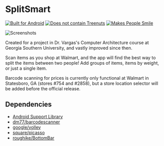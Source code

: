 # SplitSmart

[![Built for Android](http://i.imgur.com/j1J94XN.png)](http://forthebadge.com) [![Does not contain Treenuts](http://forthebadge.com/images/badges/does-not-contain-treenuts.svg)](http://forthebadge.com) [![Makes People Smile](http://forthebadge.com/images/badges/makes-people-smile.svg)](http://forthebadge.com)

![Screenshots](http://i.imgur.com/ORfLFJV.png)

Created for a project in Dr. Vargas's Computer Architecture course at Georgia
Southern University, and vastly improved since then. 

Scan items as you shop at Walmart, and the app will find the best way to split
the items between two people! Add groups of items, items by weight, or just a 
single item. 

Barcode scanning for prices is currently only functional at Walmart in 
Statesboro, GA (stores #754 and #2858), but a store location selector will be
added before the official release. 

## Dependencies 
* [Android Support Library](https://developer.android.com/topic/libraries/support-library/index.html)
* [dm77/barcodescanner](https://github.com/dm77/barcodescanner)
* [google/volley](https://github.com/google/volley)
* [square/picasso](https://github.com/square/picasso)
* [roughike/BottomBar](https://github.com/roughike/BottomBar)
